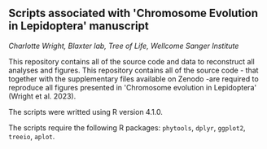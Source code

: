 ## Scripts associated with 'Chromosome Evolution in Lepidoptera' manuscript

*Charlotte Wright, Blaxter lab, Tree of Life, Wellcome Sanger Institute*

This repository contains all of the source code and data to reconstruct all analyses and figures.
This repository contains all of the source code - that together with the supplementary files available on Zenodo -are required to reproduce all figures presented in 'Chromosome evolution in Lepidoptera' (Wright et al. 2023).

The scripts were writted using R version 4.1.0. 

The scripts require the following R packages: `phytools`, `dplyr`, `ggplot2`,  `treeio`, `aplot`.
